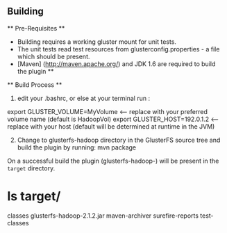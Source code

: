## Building ##

** Pre-Requisites **

- Building requires a working gluster mount for unit tests.  
- The unit tests read test resources from glusterconfig.properties - a file which should be present.
-  [Maven] (http://maven.apache.org/) and JDK  1.6 are required to build the plugin **

** Build Process **

1) edit your .bashrc, or else at your terminal run : 

export GLUSTER_VOLUME=MyVolume <-- replace with your preferred volume name (default is HadoopVol)
export GLUSTER_HOST=192.0.1.2 <-- replace with your host (default will be determined at runtime in the JVM)

2) Change to glusterfs-hadoop directory in the GlusterFS source tree and build the plugin by running: 
   mvn package

  On a successful build the plugin (glusterfs-hadoop-<version>) will be present in the `target` directory.

  # ls target/
  classes  glusterfs-hadoop-2.1.2.jar maven-archiver  surefire-reports  test-classes